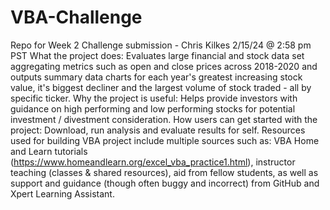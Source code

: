 # VBA-Challenge
Repo for Week 2 Challenge submission - Chris Kilkes 2/15/24 @ 2:58 pm PST
What the project does: Evaluates large financial and stock data set aggregating metrics such as open and close prices across 2018-2020 and outputs summary data charts for each year's greatest increasing stock value, it's biggest decliner and the largest volume of stock traded - all by specific ticker. 
Why the project is useful: Helps provide investors with guidance on high performing and low performing stocks for potential investment / divestment consideration.
How users can get started with the project: Download, run analysis and evaluate results for self.
Resources used for building VBA project include multiple sources such as: VBA Home and Learn tutorials (https://www.homeandlearn.org/excel_vba_practice1.html), instructor teaching (classes & shared resources), aid from fellow students, as well as support and guidance (though often buggy and incorrect) from GitHub and Xpert Learning Assistant.

